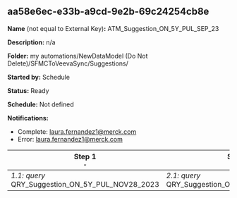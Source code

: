 ## aa58e6ec-e33b-a9cd-9e2b-69c24254cb8e

**Name** (not equal to External Key)**:** ATM_Suggestion_ON_5Y_PUL_SEP_23

**Description:** n/a

**Folder:** my automations/NewDataModel (Do Not Delete)/SFMCToVeevaSync/Suggestions/

**Started by:** Schedule

**Status:** Ready

**Schedule:** Not defined

**Notifications:**

* Complete: laura.fernandez1@merck.com
* Error: laura.fernandez1@merck.com

| Step 1<br>_<small>-</small>_ | Step 2<br>_<small>-</small>_ | Step 3<br>_<small>-</small>_ |
| --- | --- | --- |
| _1.1: query_<br>QRY_Suggestion_ON_5Y_PUL_NOV28_2023 | _2.1: query_<br>QRY_Suggestion_ON_PUL_SEP_23_Grading | _3.1: query_<br>QRY_Suggestion_ON_5Y_PUL_OCT_17_2 |
